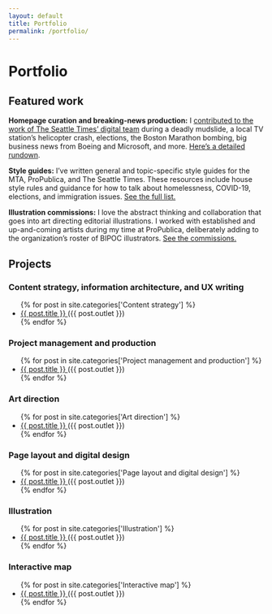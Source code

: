 ```yaml
---
layout: default
title: Portfolio
permalink: /portfolio/
---
```


<h1 class="post-title">Portfolio</h1>

<div class="content-block">
  <h2>Featured work</h2>
  <p><strong>Homepage curation and breaking-news production:</strong> I <a href="/2014-03-22/oso-mudslide.html">contributed to the work of The Seattle Times’ digital team</a> during a deadly mudslide, a local TV station’s helicopter crash, elections, the Boston Marathon bombing, big business news from Boeing and Microsoft, and more. <a href="/homepage-breaking-news/">Here’s a detailed rundown</a>.</p>

  <p><strong>Style guides:</strong> I’ve written general and topic-specific style guides for the MTA, ProPublica, and The Seattle Times. These resources include house style rules and guidance for how to talk about homelessness, COVID-19, elections, and immigration issues. <a href="/style-guides/">See the full list.</a></p>

  <p><strong>Illustration commissions:</strong> I love the abstract thinking and collaboration that goes into art directing editorial illustrations. I worked with established and up-and-coming artists during my time at ProPublica, deliberately adding to the organization’s roster of BIPOC illustrators. <a href="/illustration-commissions">See the commissions.</a></p>
</div>

<h2>Projects</h2>

<h3>Content strategy, information architecture, and UX writing</h3>

<div class="content-block">
  <ul>
    {% for post in site.categories['Content strategy'] %}
        <li><a href="{{ post.url }}">{{ post.title }} </a> ({{ post.outlet }})</li>
    {% endfor %}
  </ul>
</div>


<h3>Project management and production</h3>

<div class="content-block">
  <ul>
    {% for post in site.categories['Project management and production'] %}
        <li><a href="{{ post.url }}">{{ post.title }} </a> ({{ post.outlet }})</li>
    {% endfor %}
  </ul>
</div>


<h3>Art direction</h3>

<div class="content-block">
  <ul>
    {% for post in site.categories['Art direction'] %}
        <li><a href="{{ post.url }}">{{ post.title }} </a> ({{ post.outlet }})</li>
    {% endfor %}
  </ul>
</div>


<h3>Page layout and digital design</h3>

<div class="content-block">
  <ul>
    {% for post in site.categories['Page layout and digital design'] %}
        <li><a href="{{ post.url }}">{{ post.title }} </a> ({{ post.outlet }})</li>
    {% endfor %}
  </ul>
</div>


<h3>Illustration</h3>

<div class="content-block">
  <ul>
    {% for post in site.categories['Illustration'] %}
        <li><a href="{{ post.url }}">{{ post.title }} </a> ({{ post.outlet }})</li>
    {% endfor %}
  </ul>
</div>


<h3>Interactive map</h3>

<div class="content-block">
  <ul>
    {% for post in site.categories['Interactive map'] %}
        <li><a href="{{ post.url }}">{{ post.title }} </a>({{ post.outlet }})</li>
    {% endfor %}
  </ul>
</div>
